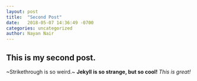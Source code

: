 ```yaml
---
layout: post
title:  "Second Post"
date:   2018-05-07 14:36:49 -0700
categories: uncategorized
author: Nayan Nair
---
```


## This is my second post.
~Strikethrough is so weird.~
**Jekyll is so strange, but so cool!**
*This is great!*
